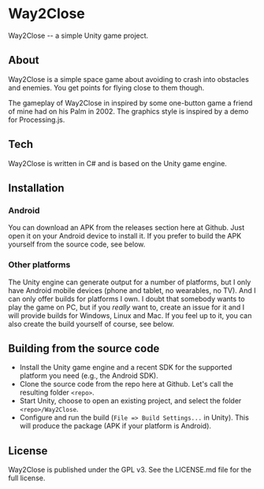 # Way2Close
Way2Close -- a simple Unity game project.

## About
Way2Close is a simple space game about avoiding to crash into obstacles and enemies. You get points for flying close to them though.

The gameplay of Way2Close in inspired by some one-button game a friend of mine had on his Palm in 2002. The graphics style is inspired by a demo for Processing.js.

## Tech
Way2Close is written in C# and is based on the Unity game engine.

## Installation

### Android
You can download an APK from the releases section here at Github. Just open it on your Android device to install it. If you prefer to build the APK yourself from the source code, see below.

### Other platforms
The Unity engine can generate output for a number of platforms, but I only have Android mobile devices (phone and tablet, no wearables, no TV). And I can only offer builds for platforms I own. I doubt that somebody wants to play the game on PC, but if you *really* want to, create an issue for it and I will provide builds for Windows, Linux and Mac. If you feel up to it, you can also create the build yourself of course, see below.

## Building from the source code
* Install the Unity game engine and a recent SDK for the supported platform you need (e.g., the Android SDK).
* Clone the source code from the repo here at Github. Let's call the resulting folder `<repo>`.
* Start Unity, choose to open an existing project, and select the folder `<repo>/Way2Close`.
* Configure and run the build (`File => Build Settings...` in Unity). This will produce the package (APK if your platform is Android).

## License
Way2Close is published under the GPL v3. See the LICENSE.md file for the full license.
